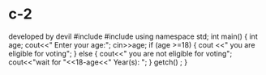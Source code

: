 # c-2
developed by devil
#include<iostream>
#include<string>
using namespace std;
int main() 
{
int age;
cout<<" Enter your age:";
cin>>age;
if (age >=18) 
{
cout <<" you are eligible for voting";
}
else
{ 
cout<<" you are not eligible for voting";
cout<<"wait for "<<18-age<<" Year(s): ";
}
getch() ;
}
